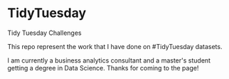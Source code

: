 # TidyTuesday
Tidy Tuesday Challenges

This repo represent the work that I have done on #TidyTuesday datasets.

I am currently a business analytics consultant and a master's student getting a degree in Data Science. Thanks for coming to the page!
